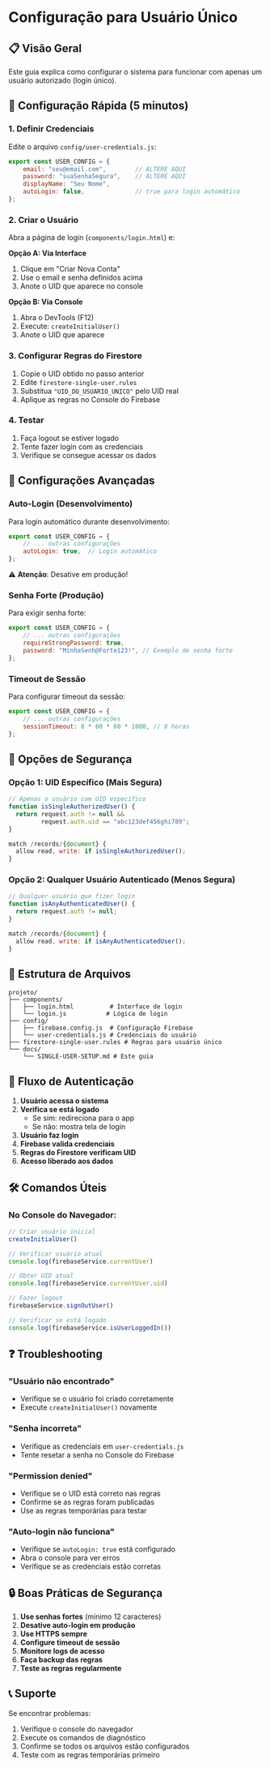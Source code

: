 # Configuração para Usuário Único

## 📋 Visão Geral

Este guia explica como configurar o sistema para funcionar com apenas um usuário autorizado (login único).

## 🚀 Configuração Rápida (5 minutos)

### 1. Definir Credenciais
Edite o arquivo `config/user-credentials.js`:

```javascript
export const USER_CONFIG = {
    email: "seu@email.com",        // ALTERE AQUI
    password: "suaSenhaSegura",    // ALTERE AQUI
    displayName: "Seu Nome",
    autoLogin: false,              // true para login automático
};
```

### 2. Criar o Usuário
Abra a página de login (`components/login.html`) e:

**Opção A: Via Interface**
1. Clique em "Criar Nova Conta"
2. Use o email e senha definidos acima
3. Anote o UID que aparece no console

**Opção B: Via Console**
1. Abra o DevTools (F12)
2. Execute: `createInitialUser()`
3. Anote o UID que aparece

### 3. Configurar Regras do Firestore
1. Copie o UID obtido no passo anterior
2. Edite `firestore-single-user.rules`
3. Substitua `"UID_DO_USUARIO_UNICO"` pelo UID real
4. Aplique as regras no Console do Firebase

### 4. Testar
1. Faça logout se estiver logado
2. Tente fazer login com as credenciais
3. Verifique se consegue acessar os dados

## 🔧 Configurações Avançadas

### Auto-Login (Desenvolvimento)
Para login automático durante desenvolvimento:

```javascript
export const USER_CONFIG = {
    // ... outras configurações
    autoLogin: true,  // Login automático
};
```

⚠️ **Atenção**: Desative em produção!

### Senha Forte (Produção)
Para exigir senha forte:

```javascript
export const USER_CONFIG = {
    // ... outras configurações
    requireStrongPassword: true,
    password: "MinhaSenh@Forte123!", // Exemplo de senha forte
};
```

### Timeout de Sessão
Para configurar timeout da sessão:

```javascript
export const USER_CONFIG = {
    // ... outras configurações
    sessionTimeout: 8 * 60 * 60 * 1000, // 8 horas
};
```

## 🔐 Opções de Segurança

### Opção 1: UID Específico (Mais Segura)
```javascript
// Apenas o usuário com UID específico
function isSingleAuthorizedUser() {
  return request.auth != null &&
         request.auth.uid == "abc123def456ghi789";
}

match /records/{document} {
  allow read, write: if isSingleAuthorizedUser();
}
```

### Opção 2: Qualquer Usuário Autenticado (Menos Segura)
```javascript
// Qualquer usuário que fizer login
function isAnyAuthenticatedUser() {
  return request.auth != null;
}

match /records/{document} {
  allow read, write: if isAnyAuthenticatedUser();
}
```

## 📁 Estrutura de Arquivos

```
projeto/
├── components/
│   ├── login.html          # Interface de login
│   └── login.js           # Lógica de login
├── config/
│   ├── firebase.config.js  # Configuração Firebase
│   └── user-credentials.js # Credenciais do usuário
├── firestore-single-user.rules # Regras para usuário único
└── docs/
    └── SINGLE-USER-SETUP.md # Este guia
```

## 🔄 Fluxo de Autenticação

1. **Usuário acessa o sistema**
2. **Verifica se está logado**
   - Se sim: redireciona para o app
   - Se não: mostra tela de login
3. **Usuário faz login**
4. **Firebase valida credenciais**
5. **Regras do Firestore verificam UID**
6. **Acesso liberado aos dados**

## 🛠️ Comandos Úteis

### No Console do Navegador:
```javascript
// Criar usuário inicial
createInitialUser()

// Verificar usuário atual
console.log(firebaseService.currentUser)

// Obter UID atual
console.log(firebaseService.currentUser.uid)

// Fazer logout
firebaseService.signOutUser()

// Verificar se está logado
console.log(firebaseService.isUserLoggedIn())
```

## ❓ Troubleshooting

### "Usuário não encontrado"
- Verifique se o usuário foi criado corretamente
- Execute `createInitialUser()` novamente

### "Senha incorreta"
- Verifique as credenciais em `user-credentials.js`
- Tente resetar a senha no Console do Firebase

### "Permission denied"
- Verifique se o UID está correto nas regras
- Confirme se as regras foram publicadas
- Use as regras temporárias para testar

### "Auto-login não funciona"
- Verifique se `autoLogin: true` está configurado
- Abra o console para ver erros
- Verifique se as credenciais estão corretas

## 🔒 Boas Práticas de Segurança

1. **Use senhas fortes** (mínimo 12 caracteres)
2. **Desative auto-login em produção**
3. **Use HTTPS sempre**
4. **Configure timeout de sessão**
5. **Monitore logs de acesso**
6. **Faça backup das regras**
7. **Teste as regras regularmente**

## 📞 Suporte

Se encontrar problemas:
1. Verifique o console do navegador
2. Execute os comandos de diagnóstico
3. Confirme se todos os arquivos estão configurados
4. Teste com as regras temporárias primeiro